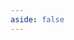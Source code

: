 ```yaml
---
aside: false
---
```


<script setup>

</script>


<HxContent>
  <template v-slot:content-body>

# 使用内容组件包裹
# 111
# 111
# 111
# 111
# 111

| Tables        |      Are      |  Cool |
| ------------- | :-----------: | ----: |
| col 3 is      | right-aligned | $1600 |
| col 2 is      |   centered    |   $12 |
| zebra stripes |   are neat    |    $1 |


```js
console.log('Hello, VitePress!')
```


# 222
# 222
# 222
# 222
# 222
# 222
  </template>
</HxContent>

